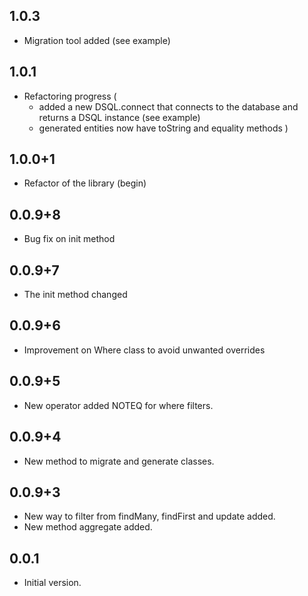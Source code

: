 ## 1.0.3

- Migration tool added (see example)

## 1.0.1

- Refactoring progress (
    - added a new DSQL.connect that connects to the database and returns a DSQL instance (see example)
    - generated entities now have toString and equality methods
)

## 1.0.0+1

- Refactor of the library (begin)

## 0.0.9+8

- Bug fix on init method

## 0.0.9+7

- The init method changed

## 0.0.9+6

- Improvement on Where class to avoid unwanted overrides

## 0.0.9+5

- New operator added NOTEQ for where filters.

## 0.0.9+4

- New method to migrate and generate classes.

## 0.0.9+3

- New way to filter from findMany, findFirst and update added.
- New method aggregate added.

## 0.0.1

- Initial version.